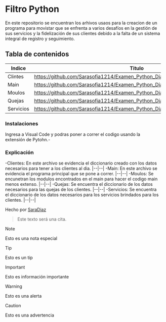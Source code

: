 # Filtro Python
En este repositorio se encuentran los arhivos usaos para la creacion de un programa para movistar que se enfrenta a varios desafíos en la gestión de sus servicios y la fidelización de sus clientes debido a la falta de un sistema integral de registro y seguimiento.

## Tabla de contenidos
| Indice | Titulo  |
|--|--|
| Clintes |  https://github.com/Sarasofia1214/Examen_Python_DiazSara/blob/master/clientes.json |
| Main | https://github.com/Sarasofia1214/Examen_Python_DiazSara/blob/master/main.json |
| Moulos |  https://github.com/Sarasofia1214/Examen_Python_DiazSara/blob/master/modulos.py |
| Quejas |  https://github.com/Sarasofia1214/Examen_Python_DiazSara/blob/master/quejas.json | 
| Servicios | https://github.com/Sarasofia1214/Examen_Python_DiazSara/blob/master/servicios.json |

### Instalaciones 
Ingresa a Visual Code y podras poner a correr el codigo usando la extensión de Pytohn.-

### Explicación
-Clientes: En este archivo se evidencia el diccionario creado con los datos necesarios para tener a los clientes al dia.
|--|--|
-Main: En este archivo se evidencia el programa principal que se pone a correr.
|--|--|
-Moulos: Se encunetran los modulos encontrados en el main para hacer el codigo main menos extenso.
|--|--|
-Quejas: Se encuentra el diccionario de los datos necesarios para las quejas de los clientes.
|--|--|
-Servicios: Se encuentra el diccionario de los datos necesarios para los servicios brindados para los clientes.
|--|--|



Hecho por [SaraDiaz](https://github.com/Sarasofia1214)

>Este texto será una cita.

> [!NOTE]
>Esto es una nota especial

> [!TIP]
> Esto es un tip

> [!IMPORTANT]  
> Esto es información importante

> [!WARNING]  
> Esto es una alerta

> [!CAUTION]
> Esto es una advertencia
